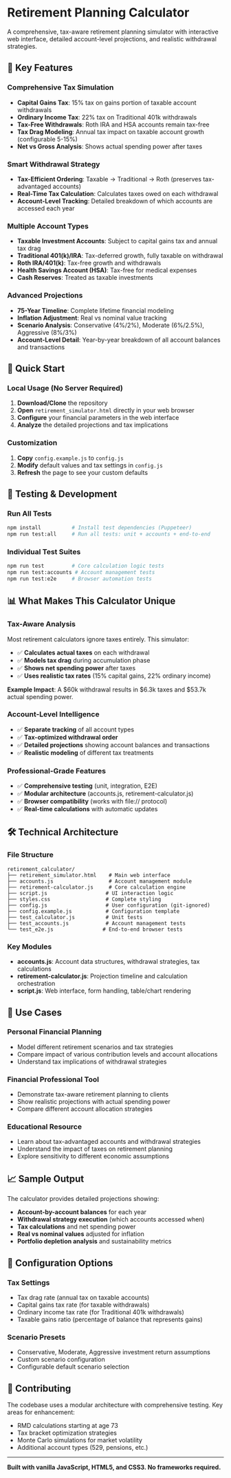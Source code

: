 # Retirement Planning Calculator

A comprehensive, tax-aware retirement planning simulator with interactive web interface, detailed account-level projections, and realistic withdrawal strategies.

## 🌟 Key Features

### **Comprehensive Tax Simulation**
- **Capital Gains Tax**: 15% tax on gains portion of taxable account withdrawals
- **Ordinary Income Tax**: 22% tax on Traditional 401k withdrawals
- **Tax-Free Withdrawals**: Roth IRA and HSA accounts remain tax-free
- **Tax Drag Modeling**: Annual tax impact on taxable account growth (configurable 5-15%)
- **Net vs Gross Analysis**: Shows actual spending power after taxes

### **Smart Withdrawal Strategy**
- **Tax-Efficient Ordering**: Taxable → Traditional → Roth (preserves tax-advantaged accounts)
- **Real-Time Tax Calculation**: Calculates taxes owed on each withdrawal
- **Account-Level Tracking**: Detailed breakdown of which accounts are accessed each year

### **Multiple Account Types**
- **Taxable Investment Accounts**: Subject to capital gains tax and annual tax drag
- **Traditional 401(k)/IRA**: Tax-deferred growth, fully taxable on withdrawal
- **Roth IRA/401(k)**: Tax-free growth and withdrawals
- **Health Savings Account (HSA)**: Tax-free for medical expenses
- **Cash Reserves**: Treated as taxable investments

### **Advanced Projections**
- **75-Year Timeline**: Complete lifetime financial modeling
- **Inflation Adjustment**: Real vs nominal value tracking
- **Scenario Analysis**: Conservative (4%/2%), Moderate (6%/2.5%), Aggressive (8%/3%)
- **Account-Level Detail**: Year-by-year breakdown of all account balances and transactions

## 🚀 Quick Start

### **Local Usage (No Server Required)**
1. **Download/Clone** the repository
2. **Open** `retirement_simulator.html` directly in your web browser
3. **Configure** your financial parameters in the web interface
4. **Analyze** the detailed projections and tax implications

### **Customization**
1. **Copy** `config.example.js` to `config.js`
2. **Modify** default values and tax settings in `config.js`
3. **Refresh** the page to see your custom defaults

## 🧪 Testing & Development

### **Run All Tests**
```bash
npm install          # Install test dependencies (Puppeteer)
npm run test:all     # Run all tests: unit + accounts + end-to-end
```

### **Individual Test Suites**
```bash
npm run test         # Core calculation logic tests
npm run test:accounts # Account management tests
npm run test:e2e     # Browser automation tests
```

## 📊 What Makes This Calculator Unique

### **Tax-Aware Analysis**
Most retirement calculators ignore taxes entirely. This simulator:
- ✅ **Calculates actual taxes** on each withdrawal
- ✅ **Models tax drag** during accumulation phase
- ✅ **Shows net spending power** after taxes
- ✅ **Uses realistic tax rates** (15% capital gains, 22% ordinary income)

**Example Impact**: A $60k withdrawal results in $6.3k taxes and $53.7k actual spending power.

### **Account-Level Intelligence**
- ✅ **Separate tracking** of all account types
- ✅ **Tax-optimized withdrawal order**
- ✅ **Detailed projections** showing account balances and transactions
- ✅ **Realistic modeling** of different tax treatments

### **Professional-Grade Features**
- ✅ **Comprehensive testing** (unit, integration, E2E)
- ✅ **Modular architecture** (accounts.js, retirement-calculator.js)
- ✅ **Browser compatibility** (works with file:// protocol)
- ✅ **Real-time calculations** with automatic updates

## 🛠 Technical Architecture

### **File Structure**
```
retirement_calculator/
├── retirement_simulator.html    # Main web interface
├── accounts.js                  # Account management module
├── retirement-calculator.js     # Core calculation engine
├── script.js                   # UI interaction logic
├── styles.css                  # Complete styling
├── config.js                   # User configuration (git-ignored)
├── config.example.js           # Configuration template
├── test_calculator.js          # Unit tests
├── test_accounts.js            # Account management tests
└── test_e2e.js                # End-to-end browser tests
```

### **Key Modules**
- **accounts.js**: Account data structures, withdrawal strategies, tax calculations
- **retirement-calculator.js**: Projection timeline and calculation orchestration
- **script.js**: Web interface, form handling, table/chart rendering

## 🎯 Use Cases

### **Personal Financial Planning**
- Model different retirement scenarios and tax strategies
- Compare impact of various contribution levels and account allocations
- Understand tax implications of withdrawal strategies

### **Financial Professional Tool**
- Demonstrate tax-aware retirement planning to clients
- Show realistic projections with actual spending power
- Compare different account allocation strategies

### **Educational Resource**
- Learn about tax-advantaged accounts and withdrawal strategies
- Understand the impact of taxes on retirement planning
- Explore sensitivity to different economic assumptions

## 📈 Sample Output

The calculator provides detailed projections showing:
- **Account-by-account balances** for each year
- **Withdrawal strategy execution** (which accounts accessed when)
- **Tax calculations** and net spending power
- **Real vs nominal values** adjusted for inflation
- **Portfolio depletion analysis** and sustainability metrics

## 🔧 Configuration Options

### **Tax Settings**
- Tax drag rate (annual tax on taxable accounts)
- Capital gains tax rate (for taxable withdrawals)
- Ordinary income tax rate (for Traditional 401k withdrawals)
- Taxable gains ratio (percentage of balance that represents gains)

### **Scenario Presets**
- Conservative, Moderate, Aggressive investment return assumptions
- Custom scenario configuration
- Configurable default scenario selection

## 🤝 Contributing

The codebase uses a modular architecture with comprehensive testing. Key areas for enhancement:
- RMD calculations starting at age 73
- Tax bracket optimization strategies
- Monte Carlo simulations for market volatility
- Additional account types (529, pensions, etc.)

---

**Built with vanilla JavaScript, HTML5, and CSS3. No frameworks required.**
